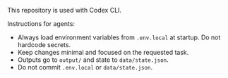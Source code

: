 This repository is used with Codex CLI.

Instructions for agents:

- Always load environment variables from `.env.local` at startup. Do not hardcode secrets.
- Keep changes minimal and focused on the requested task.
- Outputs go to `output/` and state to `data/state.json`.
- Do not commit `.env.local` or `data/state.json`.

